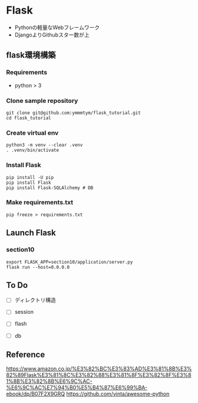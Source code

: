 # Flask

- Pythonの軽量なWebフレームワーク
- DjangoよりGithubスター数が上

## flask環境構築
### Requirements

- python > 3

### Clone sample repository

```bash=
git clone git@github.com:ymmmtym/flask_tutorial.git
cd flask_tutorial
```

### Create virtual env

```bash=
python3 -m venv --clear .venv
. .venv/bin/activate
```

### Install Flask

```bash=
pip install -U pip
pip install Flask
pip install Flask-SQLAlchemy # DB
```

### Make requirements.txt

```bash=
pip freeze > requirements.txt
```


## Launch Flask
### section10

```bash=
export FLASK_APP=section10/application/server.py
flask run --host=0.0.0.0
```

## To Do

- [ ] ディレクトリ構造
- [ ] session
- [ ] flash
- [ ] db


## Reference
<https://www.amazon.co.jp/%E3%82%BC%E3%83%AD%E3%81%8B%E3%82%89Flask%E3%81%8C%E3%82%88%E3%81%8F%E3%82%8F%E3%81%8B%E3%82%8B%E6%9C%AC-%E6%9C%AC%E7%94%B0%E5%B4%87%E6%99%BA-ebook/dp/B07F2X9GRQ>
<https://github.com/vinta/awesome-python>

